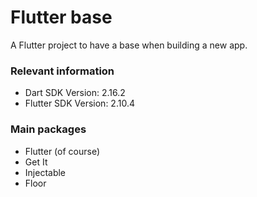 # Flutter base

A Flutter project to have a base when building a new app.

### Relevant information

- Dart SDK Version: 2.16.2
- Flutter SDK Version: 2.10.4

### Main packages

- Flutter (of course)
- Get It
- Injectable
- Floor
